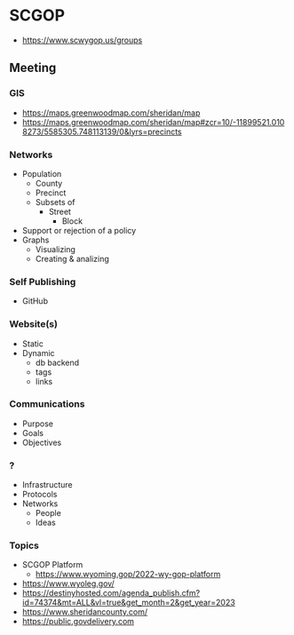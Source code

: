 # SCGOP
- https://www.scwygop.us/groups

## Meeting

### GIS
- https://maps.greenwoodmap.com/sheridan/map
- https://maps.greenwoodmap.com/sheridan/map#zcr=10/-11899521.0108273/5585305.748113139/0&lyrs=precincts

### Networks
- Population
  - County
  - Precinct
  - Subsets of
    - Street  
      - Block 
- Support or rejection of a policy
- Graphs
  - Visualizing
  - Creating & analizing 

### Self Publishing
- GitHub

### Website(s)
- Static
- Dynamic
  - db backend
  - tags
  - links 

### Communications
- Purpose
- Goals
- Objectives

### ?
- Infrastructure
- Protocols
- Networks
  - People
  - Ideas
 
### Topics
- SCGOP Platform
  - https://www.wyoming.gop/2022-wy-gop-platform
- https://www.wyoleg.gov/
- https://destinyhosted.com/agenda_publish.cfm?id=74374&mt=ALL&vl=true&get_month=2&get_year=2023
- https://www.sheridancounty.com/
- https://public.govdelivery.com
